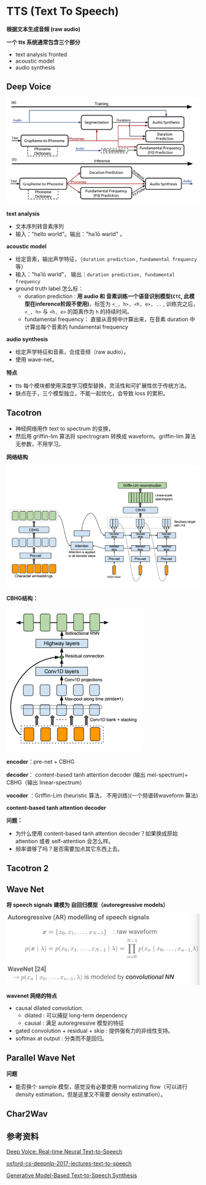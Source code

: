 # TTS (Text To Speech)

**根据文本生成音频 (raw audio)**



**一个 tts 系统通常包含三个部分**

* text analysis fronted
* acoustic model
* audio synthesis





## Deep Voice

![](../imgs/deep_voice.png)

**text analysis**

* 文本序列转音素序列
* 输入："hello world"。输出："həˈlō wərld" 。



**acoustic model**

* 给定音素，输出声学特征，（`duration prediction` , `fundamental frequency` 等） 
* 输入："həˈlō wərld"， 输出：`duration prediction, fundamental frequency`
* ground truth label 怎么标：
  * duration prediction : **用 audio 和 音素训练一个语音识别模型(`CTC`, 此模型在inference阶段不使用)**，标签为 `<_, h>, <h, e>, ..` , 训练完之后，`<_, h>` 与 `<h, e>` 的距离作为 `h` 的持续时间。
  * fundamental frequency： 直接从音频中计算出来，在音素 duration 中计算出每个音素的 fundamental frequency



**audio synthesis**

* 给定声学特征和音素，合成音频（raw audio）。
* 使用 wave-net。





**特点**

* tts 每个模块都使用深度学习模型替换，灵活性和可扩展性优于传统方法。
* 缺点在于，三个模型独立，不能一起优化，会导致 loss 的累积。




## Tacotron

* 神经网络用作 text to spectrum 的变换，
* 然后用 griffin-lim 算法将 spectrogram 转换成 waveform。griffin-lim 算法无参数，不用学习。

**网络结构**

![](../imgs/tacotron1-1.png)



**CBHG结构：** 

![](../imgs/tacotron1-2.png)

**encoder**：pre-net + CBHG

**decoder**： content-based tanh attention decoder (输出 mel-spectrum)+ CBHG（输出 linear-spectrum） 

**vocoder** ：Griffin-Lim (heuristic 算法， 不用训练)(一个频谱转waveform 算法)



**content-based tanh attention decoder**



**问题：**

* 为什么使用 content-based tanh attention decoder？如果换成原始 attention 或者 self-attention 会怎么样。
* 频率谱够了吗？是否需要加点其它东西上去。



## Tacotron 2





## Wave Net

**将 speech signals 建模为 自回归模型（autoregressive models）**

![](../imgs/wavenet-1.png)

**wavenet 网络的特点**

- causal dilated convolution: 
  - dilated : 可以捕捉 long-term dependency
  - causal : 满足 autoregressive 模型的特征
- gated convolution + residual + skip : 提供强有力的非线性支持。
- softmax at output : 分类而不是回归。

## Parallel Wave Net



**问题**

* 能否换个 sample 模型，感觉没有必要使用 normalizing flow（可以进行 density estimation，但是这里又不需要 density estimation）。



## Char2Wav







## 参考资料

[Deep Voice: Real-time Neural Text-to-Speech](http://cn.arxiv.org/pdf/1702.07825.pdf)

[oxford-cs-deepnlp-2017-lectures-text-to-speech](https://github.com/oxford-cs-deepnlp-2017/lectures/blob/master/Lecture%2010%20-%20Text%20to%20Speech.pdf)

[Generative Model-Based Text-to-Speech Synthesis](https://static.googleusercontent.com/media/research.google.com/en//pubs/archive/45882.pdf)